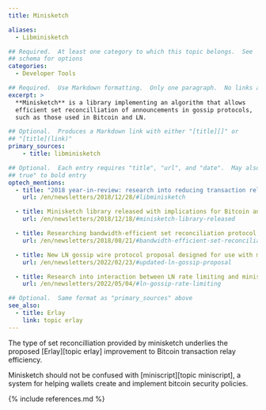 ```yaml
---
title: Minisketch

aliases:
  - Libminisketch

## Required.  At least one category to which this topic belongs.  See
## schema for options
categories:
  - Developer Tools

## Required.  Use Markdown formatting.  Only one paragraph.  No links allowed.
excerpt: >
  **Minisketch** is a library implementing an algorithm that allows
  efficient set reconcilliation of announcements in gossip protocols,
  such as those used in Bitcoin and LN.

## Optional.  Produces a Markdown link with either "[title][]" or
## "[title](link)"
primary_sources:
    - title: libminisketch

## Optional.  Each entry requires "title", "url", and "date".  May also use "feature:
## true" to bold entry
optech_mentions:
  - title: "2018 year-in-review: research into reducing transaction relay data"
    url: /en/newsletters/2018/12/28/#libminisketch

  - title: Minisketch library released with implications for Bitcoin and LN
    url: /en/newsletters/2018/12/18/#minisketch-library-released

  - title: Researching bandwidth-efficient set reconciliation protocol
    url: /en/newsletters/2018/08/21/#bandwidth-efficient-set-reconciliation-protocol-for-transactions

  - title: New LN gossip wire protocol proposal designed for use with minisketch
    url: /en/newsletters/2022/02/23/#updated-ln-gossip-proposal

  - title: Research into interaction between LN rate limiting and minisketch gossiping
    url: /en/newsletters/2022/05/04/#ln-gossip-rate-limiting

## Optional.  Same format as "primary_sources" above
see_also:
  - title: Erlay
    link: topic erlay
---
```

The type of set reconcilliation provided by minisketch underlies the
proposed [Erlay][topic erlay] improvement to Bitcoin transaction relay
efficiency.

Minisketch should not be confused with [miniscript][topic miniscript],
a system for helping wallets create and implement bitcoin security
policies.

{% include references.md %}
